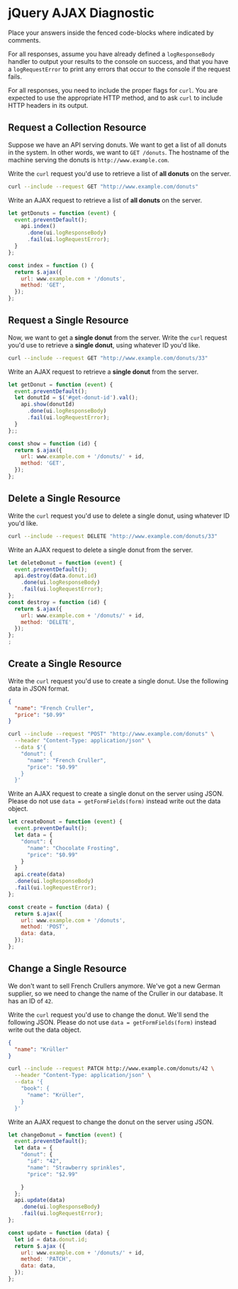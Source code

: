 # jQuery AJAX Diagnostic

Place your answers inside the fenced code-blocks where indicated by comments.

For all responses,  assume you have already defined a `logResponseBody` handler
to output your results to the console on success, and that you have a
`logRequestError` to print any errors that occur to the console if the request
fails.

For all responses, you need to include the proper flags for `curl`. You are
expected to use the appropriate HTTP method, and to ask `curl` to include HTTP
headers in its output.

## Request a Collection Resource

Suppose we have an API serving donuts. We want to get a list of all donuts in
the system. In other words, we want to `GET /donuts`. The hostname of the
machine serving the donuts is `http://www.example.com`.

Write the `curl` request you'd use to retrieve a list of **all donuts** on the
server.

```sh
curl --include --request GET "http://www.example.com/donuts"
```

Write an AJAX request to retrieve a list of **all donuts** on the server.

```js
let getDonuts = function (event) {
  event.preventDefault();
    api.index()
      .done(ui.logResponseBody)
      .fail(ui.logRequestError);
  }
};

const index = function () {
  return $.ajax({
    url: www.example.com + '/donuts',
    method: 'GET',
  });
};


```

## Request a Single Resource

Now, we want to get a **single donut** from the server. Write the `curl` request
you'd use to retrieve a **single donut**, using whatever ID you'd like.

```sh
curl --include --request GET "http://www.example.com/donuts/33"
```

Write an AJAX request to retrieve a **single donut** from the server.

```js
let getDonut = function (event) {
  event.preventDefault();
  let donutId = $('#get-donut-id').val();
    api.show(donutId)
      .done(ui.logResponseBody)
      .fail(ui.logRequestError);
  }
};;

const show = function (id) {
  return $.ajax({
    url: www.example.com + '/donuts/' + id,
    method: 'GET',
  });
};
```

## Delete a Single Resource

Write the `curl` request you'd use to delete a single donut, using whatever
ID you'd like.

```sh
curl --include --request DELETE "http://www.example.com/donuts/33"
```

Write an AJAX request to delete a single donut from the server.

```js
let deleteDonut = function (event) {
  event.preventDefault();
  api.destroy(data.donut.id)
    .done(ui.logResponseBody)
    .fail(ui.logRequestError);
};
const destroy = function (id) {
  return $.ajax({
    url: www.example.com + '/donuts/' + id,
    method: 'DELETE',
  });
};
;
```

## Create a Single Resource

Write the `curl` request you'd use to create a single donut. Use the following
data in JSON format.

```json
{
  "name": "French Cruller",
  "price": "$0.99"
}
```

```sh
curl --include --request "POST" "http://www.example.com/donuts" \
  --header "Content-Type: application/json" \
  --data $'{
    "donut": {
      "name": "French Cruller",
      "price": "$0.99"
    }
  }'

```

Write an AJAX request to create a single donut on the server using JSON. Please
do not use `data = getFormFields(form)` instead write out the data object.

```js
let createDonut = function (event) {
  event.preventDefault();
  let data = {
    "donut": {
      "name": "Chocolate Frosting",
      "price": "$0.99"
    }
  }
  api.create(data)
  .done(ui.logResponseBody)
  .fail(ui.logRequestError);
};

const create = function (data) {
  return $.ajax({
    url: www.example.com + '/donuts',
    method: 'POST',
    data: data,
  });
};
```

## Change a Single Resource

We don't want to sell French Crullers anymore. We've got a new German supplier,
so we need to change the name of the Cruller in our database. It has an ID of
`42`.

Write the `curl` request you'd use to change the donut. We'll send the following
JSON. Please do not use `data = getFormFields(form)` instead write out the data
object.

```json
{
  "name": "Krüller"
}
```

```sh
curl --include --request PATCH http://www.example.com/donuts/42 \
  --header "Content-Type: application/json" \
  --data '{
    "book": {
      "name": "Krüller",
    }
  }'
```

Write an AJAX request to change the donut on the server using JSON.

```js
let changeDonut = function (event) {
  event.preventDefault();
  let data = {
    "donut": {
      "id": "42",
      "name": "Strawberry sprinkles",
      "price": "$2.99"

    }
  };
  api.update(data)
    .done(ui.logResponseBody)
    .fail(ui.logRequestError);
};

const update = function (data) {
  let id = data.donut.id;
  return $.ajax ({
    url: www.example.com + '/donuts/' + id,
    method: 'PATCH',
    data: data,
  });
};
```
